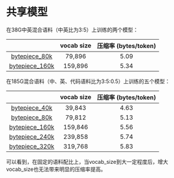 # 共享模型

在38G中英混合语料（中英比为3:5）上训练的两个模型：

|  | vocab size | 压缩率 (bytes/token) |
| :----: | :----: | :----: |
| [bytepiece_80k](https://github.com/bojone/bytepiece/blob/main/models/bytepiece_80k.zip) | 79,896 | 5.09 |
| [bytepiece_160k](https://github.com/bojone/bytepiece/blob/main/models/bytepiece_160k.zip) | 159,896 | 5.34 |

在185G混合语料（中、英、代码语料比为3:5:0.5）上训练的五个模型：

|  | vocab size | 压缩率 (bytes/token) |
| :----: | :----: | :----: |
| [bytepiece_40k](https://github.com/bojone/bytepiece/blob/main/models/bytepiece.plus.40k.zip) | 39,843 | 4.63 |
| [bytepiece_80k](https://github.com/bojone/bytepiece/blob/main/models/bytepiece.plus.80k.zip) | 79,812 | 5.13 |
| [bytepiece_160k](https://github.com/bojone/bytepiece/blob/main/models/bytepiece.plus.160k.zip) | 159,846 | 5.56 |
| [bytepiece_240k](https://github.com/bojone/bytepiece/blob/main/models/bytepiece.plus.240k.zip) | 239,858 | 5.74 |
| [bytepiece_320k](https://github.com/bojone/bytepiece/blob/main/models/bytepiece.plus.320k.zip) | 319,768 | 5.83 |

可以看到，在固定的语料配比上，当vocab_size到大一定程度后，增大vocab_size也无法带来明显的压缩率提高。

